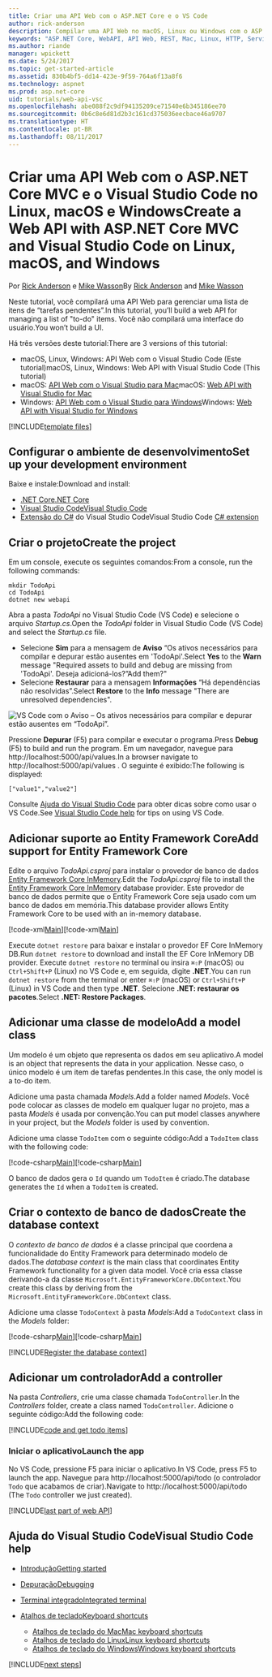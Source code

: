 ```yaml
---
title: Criar uma API Web com o ASP.NET Core e o VS Code
author: rick-anderson
description: Compilar uma API Web no macOS, Linux ou Windows com o ASP.NET Core MVC e o Visual Studio Code
keywords: "ASP.NET Core, WebAPI, API Web, REST, Mac, Linux, HTTP, Serviço, Serviço HTTP, VS Code"
ms.author: riande
manager: wpickett
ms.date: 5/24/2017
ms.topic: get-started-article
ms.assetid: 830b4bf5-dd14-423e-9f59-764a6f13a8f6
ms.technology: aspnet
ms.prod: asp.net-core
uid: tutorials/web-api-vsc
ms.openlocfilehash: abe088f2c9df94135209ce71540e6b345186ee70
ms.sourcegitcommit: 0b6c8e6d81d2b3c161cd375036eecbace46a9707
ms.translationtype: HT
ms.contentlocale: pt-BR
ms.lasthandoff: 08/11/2017
---
```

# <a name="create-a-web-api-with-aspnet-core-mvc-and-visual-studio-code-on-linux-macos-and-windows"></a><span data-ttu-id="2633f-104">Criar uma API Web com o ASP.NET Core MVC e o Visual Studio Code no Linux, macOS e Windows</span><span class="sxs-lookup"><span data-stu-id="2633f-104">Create a Web API with ASP.NET Core MVC and Visual Studio Code on Linux, macOS, and Windows</span></span>

<span data-ttu-id="2633f-105">Por [Rick Anderson](https://twitter.com/RickAndMSFT) e [Mike Wasson](https://github.com/mikewasson)</span><span class="sxs-lookup"><span data-stu-id="2633f-105">By [Rick Anderson](https://twitter.com/RickAndMSFT) and [Mike Wasson](https://github.com/mikewasson)</span></span>

<span data-ttu-id="2633f-106">Neste tutorial, você compilará uma API Web para gerenciar uma lista de itens de “tarefas pendentes”.</span><span class="sxs-lookup"><span data-stu-id="2633f-106">In this tutorial, you’ll build a web API for managing a list of "to-do" items.</span></span> <span data-ttu-id="2633f-107">Você não compilará uma interface do usuário.</span><span class="sxs-lookup"><span data-stu-id="2633f-107">You won’t build a UI.</span></span>

<span data-ttu-id="2633f-108">Há três versões deste tutorial:</span><span class="sxs-lookup"><span data-stu-id="2633f-108">There are 3 versions of this tutorial:</span></span>

* <span data-ttu-id="2633f-109">macOS, Linux, Windows: API Web com o Visual Studio Code (Este tutorial)</span><span class="sxs-lookup"><span data-stu-id="2633f-109">macOS, Linux, Windows: Web API with Visual Studio Code (This tutorial)</span></span>
* <span data-ttu-id="2633f-110">macOS: [API Web com o Visual Studio para Mac](xref:tutorials/first-web-api-mac)</span><span class="sxs-lookup"><span data-stu-id="2633f-110">macOS: [Web API with Visual Studio for Mac](xref:tutorials/first-web-api-mac)</span></span>
* <span data-ttu-id="2633f-111">Windows: [API Web com o Visual Studio para Windows](xref:tutorials/first-web-api)</span><span class="sxs-lookup"><span data-stu-id="2633f-111">Windows: [Web API with Visual Studio for Windows](xref:tutorials/first-web-api)</span></span>

<!-- WARNING: The code AND images in this doc are used by uid: tutorials/web-api-vsc, tutorials/first-web-api-mac and tutorials/first-web-api. If you change any code/images in this tutorial, update uid: tutorials/web-api-vsc -->

[!INCLUDE[template files](../includes/webApi/intro.md)]

## <a name="set-up-your-development-environment"></a><span data-ttu-id="2633f-112">Configurar o ambiente de desenvolvimento</span><span class="sxs-lookup"><span data-stu-id="2633f-112">Set up your development environment</span></span>

<span data-ttu-id="2633f-113">Baixe e instale:</span><span class="sxs-lookup"><span data-stu-id="2633f-113">Download and install:</span></span>
- [<span data-ttu-id="2633f-114">.NET Core</span><span class="sxs-lookup"><span data-stu-id="2633f-114">.NET Core</span></span>](https://microsoft.com/net/core)
- [<span data-ttu-id="2633f-115">Visual Studio Code</span><span class="sxs-lookup"><span data-stu-id="2633f-115">Visual Studio Code</span></span>](https://code.visualstudio.com)
- <span data-ttu-id="2633f-116">[Extensão do C#](https://marketplace.visualstudio.com/items?itemName=ms-vscode.csharp) do Visual Studio Code</span><span class="sxs-lookup"><span data-stu-id="2633f-116">Visual Studio Code [C# extension](https://marketplace.visualstudio.com/items?itemName=ms-vscode.csharp)</span></span>

## <a name="create-the-project"></a><span data-ttu-id="2633f-117">Criar o projeto</span><span class="sxs-lookup"><span data-stu-id="2633f-117">Create the project</span></span>

<span data-ttu-id="2633f-118">Em um console, execute os seguintes comandos:</span><span class="sxs-lookup"><span data-stu-id="2633f-118">From a console, run the following commands:</span></span>

```console
mkdir TodoApi
cd TodoApi
dotnet new webapi
```

<span data-ttu-id="2633f-119">Abra a pasta *TodoApi* no Visual Studio Code (VS Code) e selecione o arquivo *Startup.cs*.</span><span class="sxs-lookup"><span data-stu-id="2633f-119">Open the *TodoApi* folder in Visual Studio Code (VS Code) and select the *Startup.cs* file.</span></span>

- <span data-ttu-id="2633f-120">Selecione **Sim** para a mensagem de **Aviso** “Os ativos necessários para compilar e depurar estão ausentes em 'TodoApi'.</span><span class="sxs-lookup"><span data-stu-id="2633f-120">Select **Yes** to the **Warn** message "Required assets to build and debug are missing from 'TodoApi'.</span></span> <span data-ttu-id="2633f-121">Deseja adicioná-los?”</span><span class="sxs-lookup"><span data-stu-id="2633f-121">Add them?"</span></span>
- <span data-ttu-id="2633f-122">Selecione **Restaurar** para a mensagem **Informações** “Há dependências não resolvidas”.</span><span class="sxs-lookup"><span data-stu-id="2633f-122">Select **Restore** to the **Info** message "There are unresolved dependencies".</span></span>

<!-- uid: tutorials/first-mvc-app-xplat/start-mvc uses the pic below. If you change it, make sure it's consistent -->

![VS Code com o Aviso – Os ativos necessários para compilar e depurar estão ausentes em “TodoApi”.](web-api-vsc/_static/vsc_restore.png)

<span data-ttu-id="2633f-126">Pressione **Depurar** (F5) para compilar e executar o programa.</span><span class="sxs-lookup"><span data-stu-id="2633f-126">Press **Debug** (F5) to build and run the program.</span></span> <span data-ttu-id="2633f-127">Em um navegador, navegue para http://localhost:5000/api/values.</span><span class="sxs-lookup"><span data-stu-id="2633f-127">In a browser navigate to http://localhost:5000/api/values .</span></span> <span data-ttu-id="2633f-128">O seguinte é exibido:</span><span class="sxs-lookup"><span data-stu-id="2633f-128">The following is displayed:</span></span>

`["value1","value2"]`

<span data-ttu-id="2633f-129">Consulte [Ajuda do Visual Studio Code](#visual-studio-code-help) para obter dicas sobre como usar o VS Code.</span><span class="sxs-lookup"><span data-stu-id="2633f-129">See [Visual Studio Code help](#visual-studio-code-help) for tips on using VS Code.</span></span>

## <a name="add-support-for-entity-framework-core"></a><span data-ttu-id="2633f-130">Adicionar suporte ao Entity Framework Core</span><span class="sxs-lookup"><span data-stu-id="2633f-130">Add support for Entity Framework Core</span></span>

<span data-ttu-id="2633f-131">Edite o arquivo *TodoApi.csproj* para instalar o provedor de banco de dados [Entity Framework Core InMemory](https://docs.microsoft.com/ef/core/providers/in-memory/).</span><span class="sxs-lookup"><span data-stu-id="2633f-131">Edit the *TodoApi.csproj* file to install the [Entity Framework Core InMemory](https://docs.microsoft.com/ef/core/providers/in-memory/) database provider.</span></span> <span data-ttu-id="2633f-132">Este provedor de banco de dados permite que o Entity Framework Core seja usado com um banco de dados em memória.</span><span class="sxs-lookup"><span data-stu-id="2633f-132">This database provider allows Entity Framework Core to be used with an in-memory database.</span></span>

<span data-ttu-id="2633f-133">[!code-xml[Main](web-api-vsc/sample/TodoApi/TodoApi.csproj?highlight=12)]</span><span class="sxs-lookup"><span data-stu-id="2633f-133">[!code-xml[Main](web-api-vsc/sample/TodoApi/TodoApi.csproj?highlight=12)]</span></span>

<span data-ttu-id="2633f-134">Execute `dotnet restore` para baixar e instalar o provedor EF Core InMemory DB.</span><span class="sxs-lookup"><span data-stu-id="2633f-134">Run `dotnet restore` to download and install the EF Core InMemory DB provider.</span></span> <span data-ttu-id="2633f-135">Execute `dotnet restore` no terminal ou insira `⌘⇧P` (macOS) ou `Ctrl+Shift+P` (Linux) no VS Code e, em seguida, digite **.NET**.</span><span class="sxs-lookup"><span data-stu-id="2633f-135">You can run `dotnet restore` from the terminal or enter `⌘⇧P` (macOS) or `Ctrl+Shift+P` (Linux) in VS Code and then type **.NET**.</span></span> <span data-ttu-id="2633f-136">Selecione **.NET: restaurar os pacotes**.</span><span class="sxs-lookup"><span data-stu-id="2633f-136">Select **.NET: Restore Packages**.</span></span>

## <a name="add-a-model-class"></a><span data-ttu-id="2633f-137">Adicionar uma classe de modelo</span><span class="sxs-lookup"><span data-stu-id="2633f-137">Add a model class</span></span>

<span data-ttu-id="2633f-138">Um modelo é um objeto que representa os dados em seu aplicativo.</span><span class="sxs-lookup"><span data-stu-id="2633f-138">A model is an object that represents the data in your application.</span></span> <span data-ttu-id="2633f-139">Nesse caso, o único modelo é um item de tarefas pendentes.</span><span class="sxs-lookup"><span data-stu-id="2633f-139">In this case, the only model is a to-do item.</span></span>

<span data-ttu-id="2633f-140">Adicione uma pasta chamada *Models*.</span><span class="sxs-lookup"><span data-stu-id="2633f-140">Add a folder named *Models*.</span></span> <span data-ttu-id="2633f-141">Você pode colocar as classes de modelo em qualquer lugar no projeto, mas a pasta *Models* é usada por convenção.</span><span class="sxs-lookup"><span data-stu-id="2633f-141">You can put model classes anywhere in your project, but the *Models* folder is used by convention.</span></span>

<span data-ttu-id="2633f-142">Adicione uma classe `TodoItem` com o seguinte código:</span><span class="sxs-lookup"><span data-stu-id="2633f-142">Add a `TodoItem` class with the following code:</span></span>

<span data-ttu-id="2633f-143">[!code-csharp[Main](first-web-api/sample/TodoApi/Models/TodoItem.cs)]</span><span class="sxs-lookup"><span data-stu-id="2633f-143">[!code-csharp[Main](first-web-api/sample/TodoApi/Models/TodoItem.cs)]</span></span>

<span data-ttu-id="2633f-144">O banco de dados gera o `Id` quando um `TodoItem` é criado.</span><span class="sxs-lookup"><span data-stu-id="2633f-144">The database generates the `Id` when a `TodoItem` is created.</span></span>

## <a name="create-the-database-context"></a><span data-ttu-id="2633f-145">Criar o contexto de banco de dados</span><span class="sxs-lookup"><span data-stu-id="2633f-145">Create the database context</span></span>

<span data-ttu-id="2633f-146">O *contexto de banco de dados* é a classe principal que coordena a funcionalidade do Entity Framework para determinado modelo de dados.</span><span class="sxs-lookup"><span data-stu-id="2633f-146">The *database context* is the main class that coordinates Entity Framework functionality for a given data model.</span></span> <span data-ttu-id="2633f-147">Você cria essa classe derivando-a da classe `Microsoft.EntityFrameworkCore.DbContext`.</span><span class="sxs-lookup"><span data-stu-id="2633f-147">You create this class by deriving from the `Microsoft.EntityFrameworkCore.DbContext` class.</span></span>

<span data-ttu-id="2633f-148">Adicione uma classe `TodoContext` à pasta *Models*:</span><span class="sxs-lookup"><span data-stu-id="2633f-148">Add a `TodoContext` class in the *Models* folder:</span></span>

<span data-ttu-id="2633f-149">[!code-csharp[Main](first-web-api/sample/TodoApi/Models/TodoContext.cs)]</span><span class="sxs-lookup"><span data-stu-id="2633f-149">[!code-csharp[Main](first-web-api/sample/TodoApi/Models/TodoContext.cs)]</span></span>

[!INCLUDE[Register the database context](../includes/webApi/register_dbContext.md)]

## <a name="add-a-controller"></a><span data-ttu-id="2633f-150">Adicionar um controlador</span><span class="sxs-lookup"><span data-stu-id="2633f-150">Add a controller</span></span>

<span data-ttu-id="2633f-151">Na pasta *Controllers*, crie uma classe chamada `TodoController`.</span><span class="sxs-lookup"><span data-stu-id="2633f-151">In the *Controllers* folder, create a class named `TodoController`.</span></span> <span data-ttu-id="2633f-152">Adicione o seguinte código:</span><span class="sxs-lookup"><span data-stu-id="2633f-152">Add the following code:</span></span>

[!INCLUDE[code and get todo items](../includes/webApi/getTodoItems.md)]

### <a name="launch-the-app"></a><span data-ttu-id="2633f-153">Iniciar o aplicativo</span><span class="sxs-lookup"><span data-stu-id="2633f-153">Launch the app</span></span>

<span data-ttu-id="2633f-154">No VS Code, pressione F5 para iniciar o aplicativo.</span><span class="sxs-lookup"><span data-stu-id="2633f-154">In VS Code, press F5 to launch the app.</span></span> <span data-ttu-id="2633f-155">Navegue para http://localhost:5000/api/todo (o controlador `Todo` que acabamos de criar).</span><span class="sxs-lookup"><span data-stu-id="2633f-155">Navigate to  http://localhost:5000/api/todo   (The `Todo` controller we just created).</span></span>

[!INCLUDE[last part of web API](../includes/webApi/end.md)]

## <a name="visual-studio-code-help"></a><span data-ttu-id="2633f-156">Ajuda do Visual Studio Code</span><span class="sxs-lookup"><span data-stu-id="2633f-156">Visual Studio Code help</span></span>

- [<span data-ttu-id="2633f-157">Introdução</span><span class="sxs-lookup"><span data-stu-id="2633f-157">Getting started</span></span>](https://code.visualstudio.com/docs)
- [<span data-ttu-id="2633f-158">Depuração</span><span class="sxs-lookup"><span data-stu-id="2633f-158">Debugging</span></span>](https://code.visualstudio.com/docs/editor/debugging)
- [<span data-ttu-id="2633f-159">Terminal integrado</span><span class="sxs-lookup"><span data-stu-id="2633f-159">Integrated terminal</span></span>](https://code.visualstudio.com/docs/editor/integrated-terminal)
- [<span data-ttu-id="2633f-160">Atalhos de teclado</span><span class="sxs-lookup"><span data-stu-id="2633f-160">Keyboard shortcuts</span></span>](https://code.visualstudio.com/docs/getstarted/keybindings#_keyboard-shortcuts-reference)

  - [<span data-ttu-id="2633f-161">Atalhos de teclado do Mac</span><span class="sxs-lookup"><span data-stu-id="2633f-161">Mac keyboard shortcuts</span></span>](https://go.microsoft.com/fwlink/?linkid=832143)
  - [<span data-ttu-id="2633f-162">Atalhos de teclado do Linux</span><span class="sxs-lookup"><span data-stu-id="2633f-162">Linux keyboard shortcuts</span></span>](https://go.microsoft.com/fwlink/?linkid=832144)
  - [<span data-ttu-id="2633f-163">Atalhos de teclado do Windows</span><span class="sxs-lookup"><span data-stu-id="2633f-163">Windows keyboard shortcuts</span></span>](https://go.microsoft.com/fwlink/?linkid=832145)

[!INCLUDE[next steps](../includes/webApi/next.md)]



